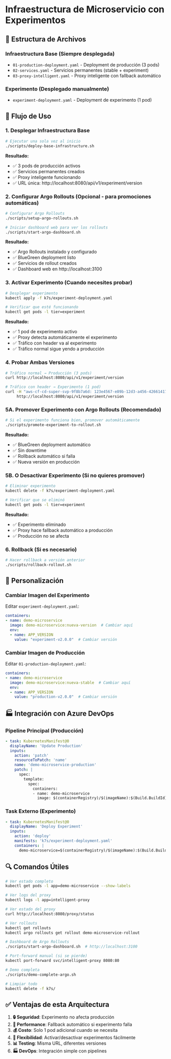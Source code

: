 # Infraestructura de Microservicio con Experimentos

## 📁 Estructura de Archivos

### Infraestructura Base (Siempre desplegada)
- `01-production-deployment.yaml` - Deployment de producción (3 pods)
- `02-services.yaml` - Servicios permanentes (stable + experiment)
- `03-proxy-intelligent.yaml` - Proxy inteligente con fallback automático

### Experimento (Desplegado manualmente)
- `experiment-deployment.yaml` - Deployment de experimento (1 pod)

## 🚀 Flujo de Uso

### 1. Desplegar Infraestructura Base
```bash
# Ejecutar una sola vez al inicio
./scripts/deploy-base-infrastructure.sh
```

**Resultado:**
- ✅ 3 pods de producción activos
- ✅ Servicios permanentes creados
- ✅ Proxy inteligente funcionando
- ✅ URL única: http://localhost:8080/api/v1/experiment/version

### 2. Configurar Argo Rollouts (Opcional - para promociones automáticas)
```bash
# Configurar Argo Rollouts
./scripts/setup-argo-rollouts.sh

# Iniciar dashboard web para ver los rollouts
./scripts/start-argo-dashboard.sh
```

**Resultado:**
- ✅ Argo Rollouts instalado y configurado
- ✅ BlueGreen deployment listo
- ✅ Servicios de rollout creados
- ✅ Dashboard web en http://localhost:3100

### 3. Activar Experimento (Cuando necesites probar)
```bash
# Desplegar experimento
kubectl apply -f k7s/experiment-deployment.yaml

# Verificar que esté funcionando
kubectl get pods -l tier=experiment
```

**Resultado:**
- ✅ 1 pod de experimento activo
- ✅ Proxy detecta automáticamente el experimento
- ✅ Tráfico con header va al experimento
- ✅ Tráfico normal sigue yendo a producción

### 4. Probar Ambas Versiones
```bash
# Tráfico normal → Producción (3 pods)
curl http://localhost:8080/api/v1/experiment/version

# Tráfico con header → Experimento (1 pod)
curl -H "aws-cf-cd-super-svp-9f8b7a6d: 123e4567-e89b-12d3-a456-42661417400" \
     http://localhost:8080/api/v1/experiment/version
```

### 5A. Promover Experimento con Argo Rollouts (Recomendado)
```bash
# Si el experimento funciona bien, promover automáticamente
./scripts/promote-experiment-to-rollout.sh
```

**Resultado:**
- ✅ BlueGreen deployment automático
- ✅ Sin downtime
- ✅ Rollback automático si falla
- ✅ Nueva versión en producción

### 5B. O Desactivar Experimento (Si no quieres promover)
```bash
# Eliminar experimento
kubectl delete -f k7s/experiment-deployment.yaml

# Verificar que se eliminó
kubectl get pods -l tier=experiment
```

**Resultado:**
- ✅ Experimento eliminado
- ✅ Proxy hace fallback automático a producción
- ✅ Producción no se afecta

### 6. Rollback (Si es necesario)
```bash
# Hacer rollback a versión anterior
./scripts/rollback-rollout.sh
```

## 🔧 Personalización

### Cambiar Imagen del Experimento
Editar `experiment-deployment.yaml`:
```yaml
containers:
- name: demo-microservice
  image: demo-microservice:nueva-version  # Cambiar aquí
  env:
  - name: APP_VERSION
    value: "experiment-v2.0.0"  # Cambiar versión
```

### Cambiar Imagen de Producción
Editar `01-production-deployment.yaml`:
```yaml
containers:
- name: demo-microservice
  image: demo-microservice:nueva-stable  # Cambiar aquí
  env:
  - name: APP_VERSION
    value: "production-v2.0.0"  # Cambiar versión
```

## 🏭 Integración con Azure DevOps

### Pipeline Principal (Producción)
```yaml
- task: KubernetesManifest@0
  displayName: 'Update Production'
  inputs:
    action: 'patch'
    resourceToPatch: 'name'
    name: 'demo-microservice-production'
    patch: |
      spec:
        template:
          spec:
            containers:
            - name: demo-microservice
              image: $(containerRegistry)/$(imageName):$(Build.BuildId)
```

### Task Externo (Experimento)
```yaml
- task: KubernetesManifest@0
  displayName: 'Deploy Experiment'
  inputs:
    action: 'deploy'
    manifests: 'k7s/experiment-deployment.yaml'
    containers: |
      demo-microservice=$(containerRegistry)/$(imageName):$(Build.BuildId)-experiment
```

## 🔍 Comandos Útiles

```bash
# Ver estado completo
kubectl get pods -l app=demo-microservice --show-labels

# Ver logs del proxy
kubectl logs -l app=intelligent-proxy

# Ver estado del proxy
curl http://localhost:8080/proxy/status

# Ver rollouts
kubectl get rollouts
kubectl argo rollouts get rollout demo-microservice-rollout

# Dashboard de Argo Rollouts
./scripts/start-argo-dashboard.sh  # http://localhost:3100

# Port-forward manual (si se pierde)
kubectl port-forward svc/intelligent-proxy 8080:80

# Demo completa
./scripts/demo-complete-argo.sh

# Limpiar todo
kubectl delete -f k7s/
```

## ✅ Ventajas de esta Arquitectura

1. **🔒 Seguridad**: Experimento no afecta producción
2. **🚀 Performance**: Fallback automático si experimento falla
3. **💰 Costo**: Solo 1 pod adicional cuando se necesita
4. **🔧 Flexibilidad**: Activar/desactivar experimentos fácilmente
5. **📊 Testing**: Misma URL, diferentes versiones
6. **🏭 DevOps**: Integración simple con pipelines